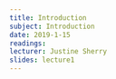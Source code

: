 ```yaml
---
title: Introduction
subject: Introduction
date: 2019-1-15
readings:
lecturer: Justine Sherry
slides: lecture1
---
```

